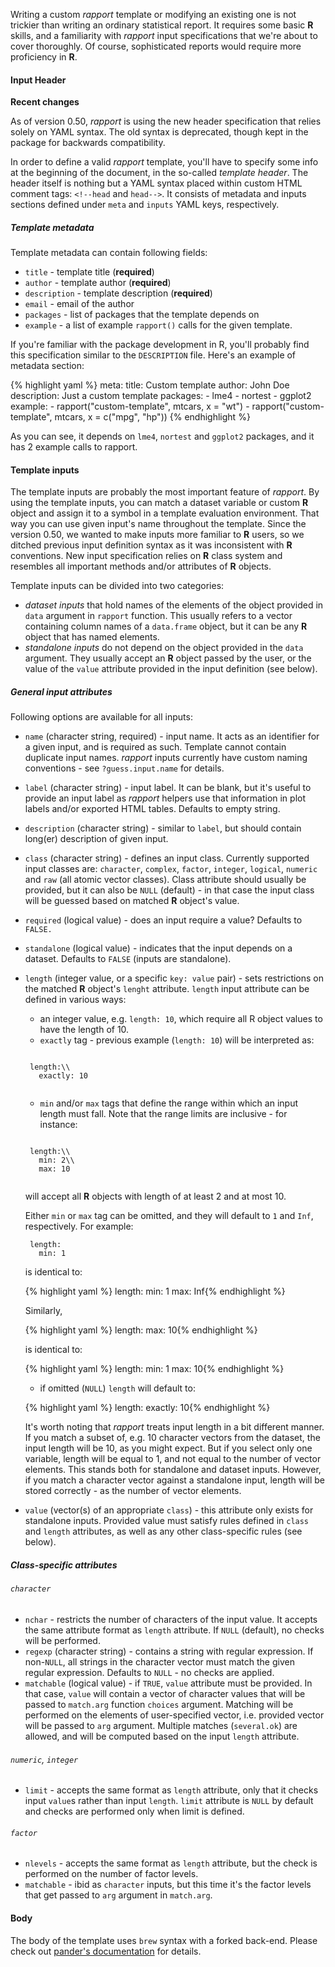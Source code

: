 Writing a custom _rapport_ template or modifying an existing one is not trickier than writing an ordinary statistical report. It requires some basic **R** skills, and a familiarity with _rapport_ input specifications that we're about to cover thoroughly. Of course, sophisticated reports would require more proficiency in **R**.

#### Input Header

**Recent changes**

As of version 0.50, _rapport_ is using the new header specification that relies solely on YAML syntax. The old syntax is deprecated, though kept in the package for backwards compatibility.

In order to define a valid _rapport_ template, you'll have to specify some info at the beginning of the document, in the so-called _template header_. The header itself is nothing but a YAML syntax placed within custom HTML comment tags: `<!--head` and `head-->`. It consists of metadata and inputs sections defined under `meta` and `inputs` YAML keys, respectively.

##### Template metadata

Template metadata can contain following fields:

 - `title` - template title (**required**)
 - `author` - template author (**required**)
 - `description` - template description (**required**)
 - `email` - email of the author
 - `packages` - list of packages that the template depends on
 - `example` - a list of example `rapport()` calls for the given template.

If you're familiar with the package development in R, you'll probably find this specification similar to the `DESCRIPTION` file. Here's an example of metadata section:

{% highlight yaml %}
meta:
  title: Custom template
  author: John Doe
  description: Just a custom template
  packages:
	- lme4
    - nortest
	- ggplot2
  example:
    - rapport("custom-template", mtcars, x = "wt")
	- rapport("custom-template", mtcars, x = c("mpg", "hp"))
{% endhighlight %}

As you can see, it depends on `lme4`, `nortest` and `ggplot2` packages, and it has 2 example calls to rapport.

#### Template inputs

The template inputs are probably the most important feature of _rapport_. By using the template inputs, you can match a dataset variable or custom **R** object and assign it to a symbol in a template evaluation environment. That way you can use given input's name throughout the template. Since the version 0.50, we wanted to make inputs more familiar to **R** users, so we ditched previous input definition syntax as it was inconsistent with **R** conventions. New input specification relies on **R** class system and resembles all important methods and/or attributes of **R** objects.

Template inputs can be divided into two categories:

 - _dataset inputs_ that hold names of the elements of the object provided in `data` argument in `rapport` function. This usually refers to a vector containing column names of a `data.frame` object, but it can be any **R** object that has named elements.
 - _standalone inputs_ do not depend on the object provided in the `data` argument. They usually accept an **R** object passed by the user, or the value of the `value` attribute provided in the input definition (see below).
 
##### General input attributes

Following options are available for all inputs:

 - `name` (character string, required) - input name. It acts as an identifier for a given input, and is required as such. Template cannot contain duplicate input names. _rapport_ inputs currently have custom naming conventions - see `?guess.input.name` for details.
 - `label` (character string) - input label. It can be blank, but it's useful to provide an input label as _rapport_ helpers use that information in plot labels and/or exported HTML tables. Defaults to empty string.
 - `description` (character string) - similar to `label`, but should contain long(er) description of given input. 
 - `class` (character string) - defines an input class. Currently supported input classes are: `character`, `complex`, `factor`, `integer`, `logical`, `numeric` and `raw` (all atomic vector classes). Class attribute should usually be provided, but it can also be `NULL` (default) - in that case the input class will be guessed based on matched **R** object's value.
 - `required` (logical value) - does an input require a value? Defaults to `FALSE.` 
 - `standalone` (logical value) - indicates that the input depends on a dataset. Defaults to `FALSE` (inputs are standalone).
 - `length` (integer value, or a specific `key: value` pair) - sets restrictions on the matched **R** object's `lenght` attribute. `length` input attribute can be defined in various ways:
    - an integer value, e.g. `length: 10`, which require all R object values to have the length of 10.
    - `exactly` tag - previous example (`length: 10`) will be interpreted as:
	<pre><code class="yaml">
    length:\\
      exactly: 10
	</code></pre>
    - `min` and/or `max` tags that define the range within which an input length must fall. Note that the range limits are inclusive - for instance: 
    <pre><code class="yaml">
    length:\\
      min: 2\\
      max: 10
    </code></pre>
    will accept all **R** objects with length of at least 2 and at most 10.
	
    Either `min` or `max` tag can be omitted, and they will default to `1` and `Inf`, respectively. For example:
	
        length:
          min: 1
	
    is identical to:
	
    {% highlight yaml %}
    length:
      min: 1
      max: Inf{% endhighlight %}
	
   Similarly,
	
    {% highlight yaml %}
    length:
      max: 10{% endhighlight %}
	
   is identical to:
	
    {% highlight yaml %}
    length:
      min: 1
	  max: 10{% endhighlight %}
	
    - if omitted (`NULL`) `length` will default to:
	
    {% highlight yaml %}
    length:
      exactly: 10{% endhighlight %}
   
   It's worth noting that _rapport_ treats input length in a bit different manner. If you match a subset of, e.g. 10 character vectors from the dataset, the input length will be 10, as you might expect. But if you select only one variable, length will be equal to 1, and not equal to the number of vector elements. This stands both for standalone and dataset inputs. However, if you match a character vector against a standalone input, length will be stored correctly - as the number of vector elements. 
	
 - `value` (vector(s) of an appropriate `class`) - this attribute only exists for standalone inputs. Provided value must satisfy rules defined in `class` and `length` attributes, as well as any other class-specific rules (see below).
 
##### Class-specific attributes

###### `character`

 - `nchar` - restricts the number of characters of the input value. It accepts the same attribute format as `length` attribute. If `NULL` (default), no checks will be performed.
 - `regexp` (character string) - contains a string with regular expression. If non-`NULL`, all strings in the character vector must match the given regular expression. Defaults to `NULL` - no checks are applied.
 - `matchable` (logical value) - if `TRUE`, `value` attribute must be provided. In that case, `value` will contain a vector of character values that will be passed to `match.arg` function `choices` argument. Matching will be performed on the elements of user-specified vector, i.e. provided vector will be passed to `arg` argument. Multiple matches (`several.ok`) are allowed, and will be computed based on the input `length` attribute.

###### `numeric`, `integer`

 - `limit` - accepts the same format as `length` attribute, only that it checks input `value`s rather than input `length`. `limit` attribute is `NULL` by default and checks are performed only when limit is defined.

###### `factor`

 - `nlevels` - accepts the same format as `length` attribute, but the check is performed on the number of factor levels.
 - `matchable` - ibid as `character` inputs, but this time it's the factor levels that get passed to `arg` argument in `match.arg`.

#### Body

The body of the template uses `brew` syntax with a forked back-end. Please check out [pander's documentation](http://rapporter.github.com/pander/#brew-to-pandoc) for details.
